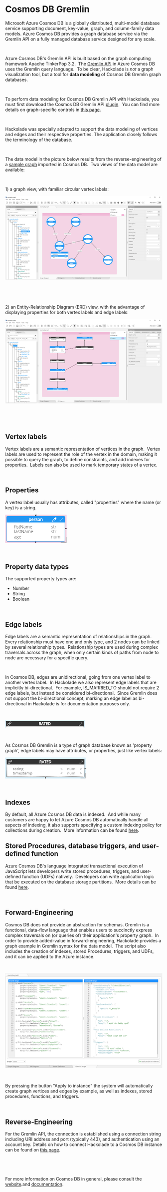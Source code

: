 # Cosmos DB Gremlin

Microsoft Azure Cosmos DB is a globally distributed, multi-model database service supporting document, key-value, graph, and column-family data models. Azure Cosmos DB provides a graph database service via the Gremlin API on a fully managed database service designed for any scale.

&nbsp;

Azure Cosmos DB's Gremlin API is built based on the graph computing framework Apache TinkerPop 3.2.&nbsp; The [Gremlin API](<https://docs.microsoft.com/en-us/azure/cosmos-db/graph-introduction> "target=\"\_blank\"") in Azure Cosmos DB uses the Gremlin query language.&nbsp; To be clear, Hackolade is *not* a graph visualization tool, but a tool for **data modeling** of Cosmos DB Gremlin graph databases. &nbsp;

&nbsp;

To perform data modeling for Cosmos DB Gremlin API with Hackolade, you must first download the Cosmos DB Gremlin API [plugin](<DownloadadditionalDBtargetplugin.md>).&nbsp; You can find more details on graph-specific controls in [this page](<Graphshapes.md>).

&nbsp;

Hackolade was specially adapted to support the data modeling of vertices and edges and their respective properties. The application closely follows the terminology of the database.

&nbsp;

The data model in the picture below results from the reverse-engineering of a [sample graph](<https://docs.microsoft.com/en-us/azure/cosmos-db/graph-introduction#graph-database-by-example> "target=\"\_blank\"") imported in Cosmos DB.&nbsp; Two views of the data model are available:

&nbsp;

&#49;) a graph view, with familiar circular vertex labels:

![CosmosDB-Gremlin workspace](<lib/CosmosDB-Gremlin%20workspace.png>)

&nbsp;

&nbsp;

&#50;) an Entity-Relationship Diagram (ERD) view, with the advantage of displaying properties for both vertex labels and edge labels:

![CosmosDB-Gremlin ERD view](<lib/CosmosDB-Gremlin%20ERD%20view.png>)

&nbsp;

&nbsp;

## Vertex labels

Vertex labels are a semantic representation of vertices in the graph.&nbsp; Vertex labels are used to represent the role of the vertex in the domain, making it possible to query the graph, to define constraints, and add indexes for properties.&nbsp; Labels can also be used to mark temporary states of a vertex.&nbsp;

&nbsp;

## Properties

A vertex label usually has attributes, called "properties" where the name (or key) is a string.

![CosmosDB Gremlin vertex label properties](<lib/CosmosDB%20Gremlin%20vertex%20label%20properties.png>)

&nbsp;

## Property data types

The supported property types are:

* Number
* String
* Boolean

&nbsp;

## Edge labels

Edge labels are a semantic representation of relationships in the graph. Every relationship must have one and only type, and 2 nodes can be linked by several relationship types.&nbsp; Relationship types are used during complex traversals across the graph, when only certain kinds of paths from node to node are necessary for a specific query.

&nbsp;

In Cosmos DB, edges are unidirectional, going from one vertex label to another vertex label.&nbsp; In Hackolade we also represent edge labels that are implicitly bi-directional.&nbsp; For example, IS\_MARRIED\_TO should not require 2 edge labels, but instead be considered bi-directional.&nbsp; Since Gremlin does not support the bi-directional concept, marking an edge label as bi-directional in Hackolade is for documentation purposes only.&nbsp;

&nbsp;

![Cosmos DB Gremlin edge label](<lib/Neo4j%20relationship%20type.png>)

&nbsp;

As Cosmos DB Gremlin is a type of graph database known as 'property graph', edge labels may have attributes, or properties, just like vertex labels:

![Cosmos DB Gremlin edge label property keys](<lib/Neo4j%20relationship%20type%20property%20keys.png>)

&nbsp;

## Indexes

By default, all Azure Cosmos DB data is indexed.&nbsp; And while many customers are happy to let Azure Cosmos DB automatically handle all aspects of indexing, it also supports specifying a custom indexing policy for collections during creation.&nbsp; More information can be found [here](<https://docs.microsoft.com/en-us/azure/cosmos-db/indexing-policies> "target=\"\_blank\"").

## Stored Procedures, database triggers, and user-defined function

Azure Cosmos DB's language integrated transactional execution of JavaScript lets developers write stored procedures, triggers, and user-defined function (UDFs) natively.&nbsp; Developers can write application logic that be executed on the database storage partitions.&nbsp; More details can be found [here](<https://docs.microsoft.com/en-us/azure/cosmos-db/programming> "target=\"\_blank\"").

&nbsp;

## Forward-Engineering

Cosmos DB does not provide an abstraction for schemas. Gremlin is a functional, data-flow language that enables users to succinctly express complex traversals on (or queries of) their application's property graph.&nbsp; In order to provide added-value in forward-engineering, Hackolade provides a graph example in Gremlin syntax for the data model.&nbsp; The script also includes the creation of indexes, stored Procedures, triggers, and UDFs, and it can be applied to the Azure instance.&nbsp;

&nbsp;

![CosmosDB Gremlin script forward-engineering](<lib/CosmosDB%20Gremlin%20script%20forward-engineering.png>)

&nbsp;

By pressing the button "Apply to instance" the system will automatically create graph vertices and edges by example, as well as indexes, stored procedures, functions, and triggers.

&nbsp;

## Reverse-Engineering

For the Gremlin API, the connection is established using a connection string including URI address and port (typically 443), and authentication using an account key. Details on how to connect Hackolade to a Cosmos DB instance can be found on [this page](<ConnecttoaCosmosDBinstance.md>).

&nbsp;

&nbsp;

For more information on Cosmos DB in general, please consult the [website](<https://gotcosmos.com/> "target=\"\_blank\"").and [documentation](<https://docs.microsoft.com/en-us/azure/cosmos-db/introduction> "target=\"\_blank\"").

